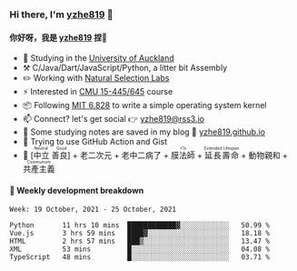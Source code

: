 ### Hi there, I'm [yzhe819](https://github.com/yzhe819) 👋

#### 你好呀，我是 [yzhe819](https://github.com/yzhe819) 捏👋

- 📖 Studying in the [University of Auckland](https://www.auckland.ac.nz/en.html)
- :hammer_and_pick: C/Java/Dart/JavaScript/Python, a litter bit Assembly
- :pencil2: Working with [Natural Selection Labs](https://github.com/NaturalSelectionLabs)
- ⚡ Interested in [CMU 15-445/645](https://15445.courses.cs.cmu.edu/fall2020/) course
- 📦 Following [MIT 6.828](https://pdos.csail.mit.edu/6.828/2018/overview.html) to write a simple operating system kernel
- 📫 Connect? let's get social 👉 yzhe819@rss3.io
- :scroll: Some studying notes are saved in my blog :space_invader: [yzhe819.github.io](https://yzhe819.github.io/)
- 🌟 Trying to use GitHub Action and Gist
- 🔑 <ruby>[中立 善良]<rp>（</rp><rt>Neutral Good</rt><rp>）</rp></ruby> + 老二次元 + 老中二病了 + <ruby>膜法師<rp>（</rp><rt>+1s</rt><rp>）</rp></ruby> + <ruby>延長壽命<rp>（</rp><rt>Extended Lifespan</rt><rp>）</rp></ruby> + 動物親和 + <ruby>共產主義<rp>（</rp><rt>Communism</rt><rp>）</rp></ruby>



#### 📝 Weekly development breakdown

<!--START_SECTION:waka-->
```text
Week: 19 October, 2021 - 25 October, 2021

Python       11 hrs 10 mins  ████████████▓░░░░░░░░░░░░   50.99 % 
Vue.js       3 hrs 59 mins   ████▓░░░░░░░░░░░░░░░░░░░░   18.18 % 
HTML         2 hrs 57 mins   ███▒░░░░░░░░░░░░░░░░░░░░░   13.47 % 
XML          53 mins         █░░░░░░░░░░░░░░░░░░░░░░░░   04.08 % 
TypeScript   48 mins         █░░░░░░░░░░░░░░░░░░░░░░░░   03.71 % 
```
<!--END_SECTION:waka-->



